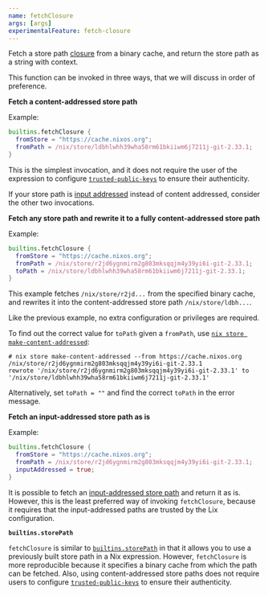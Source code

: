```yaml
---
name: fetchClosure
args: [args]
experimentalFeature: fetch-closure
---
```

Fetch a store path [closure](@docroot@/glossary.md#gloss-closure) from a binary cache, and return the store path as a string with context.

This function can be invoked in three ways, that we will discuss in order of preference.

**Fetch a content-addressed store path**

Example:

```nix
builtins.fetchClosure {
  fromStore = "https://cache.nixos.org";
  fromPath = /nix/store/ldbhlwhh39wha58rm61bkiiwm6j7211j-git-2.33.1;
}
```

This is the simplest invocation, and it does not require the user of the expression to configure [`trusted-public-keys`](@docroot@/command-ref/conf-file.md#conf-trusted-public-keys) to ensure their authenticity.

If your store path is [input addressed](@docroot@/glossary.md#gloss-input-addressed-store-object) instead of content addressed, consider the other two invocations.

**Fetch any store path and rewrite it to a fully content-addressed store path**

Example:

```nix
builtins.fetchClosure {
  fromStore = "https://cache.nixos.org";
  fromPath = /nix/store/r2jd6ygnmirm2g803mksqqjm4y39yi6i-git-2.33.1;
  toPath = /nix/store/ldbhlwhh39wha58rm61bkiiwm6j7211j-git-2.33.1;
}
```

This example fetches `/nix/store/r2jd...` from the specified binary cache,
and rewrites it into the content-addressed store path
`/nix/store/ldbh...`.

Like the previous example, no extra configuration or privileges are required.

To find out the correct value for `toPath` given a `fromPath`,
use [`nix store make-content-addressed`](@docroot@/command-ref/new-cli/nix3-store-make-content-addressed.md):

```console
# nix store make-content-addressed --from https://cache.nixos.org /nix/store/r2jd6ygnmirm2g803mksqqjm4y39yi6i-git-2.33.1
rewrote '/nix/store/r2jd6ygnmirm2g803mksqqjm4y39yi6i-git-2.33.1' to '/nix/store/ldbhlwhh39wha58rm61bkiiwm6j7211j-git-2.33.1'
```

Alternatively, set `toPath = ""` and find the correct `toPath` in the error message.

**Fetch an input-addressed store path as is**

Example:

```nix
builtins.fetchClosure {
  fromStore = "https://cache.nixos.org";
  fromPath = /nix/store/r2jd6ygnmirm2g803mksqqjm4y39yi6i-git-2.33.1;
  inputAddressed = true;
}
```

It is possible to fetch an [input-addressed store path](@docroot@/glossary.md#gloss-input-addressed-store-object) and return it as is.
However, this is the least preferred way of invoking `fetchClosure`, because it requires that the input-addressed paths are trusted by the Lix configuration.

**`builtins.storePath`**

`fetchClosure` is similar to [`builtins.storePath`](#builtins-storePath) in that it allows you to use a previously built store path in a Nix expression.
However, `fetchClosure` is more reproducible because it specifies a binary cache from which the path can be fetched.
Also, using content-addressed store paths does not require users to configure [`trusted-public-keys`](@docroot@/command-ref/conf-file.md#conf-trusted-public-keys) to ensure their authenticity.
